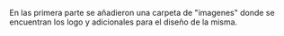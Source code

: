 En las primera parte se añadieron una carpeta de "imagenes" donde se encuentran los logo y adicionales para el diseño de la misma.
